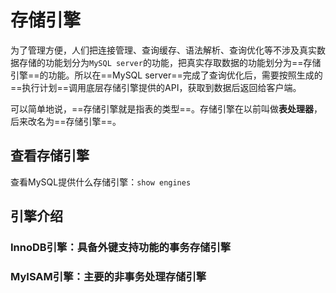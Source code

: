 # 存储引擎

为了管理方便，人们把连接管理、查询缓存、语法解析、查询优化等不涉及真实数据存储的功能划分为`MySQL server`的功能，把真实存取数据的功能划分为==存储引擎==的功能。所以在==MySQL server==完成了查询优化后，需要按照生成的==执行计划==调用底层存储引擎提供的API，获取到数据后返回给客户端。

可以简单地说，==存储引擎就是指表的类型==。存储引擎在以前叫做**表处理器**，后来改名为==存储引擎==。

## 查看存储引擎

查看MySQL提供什么存储引擎：`show engines`

## 引擎介绍

### InnoDB引擎：具备外键支持功能的事务存储引擎



### MyISAM引擎：主要的非事务处理存储引擎